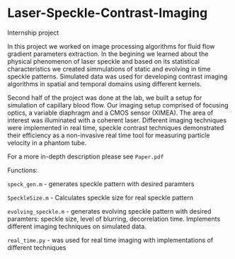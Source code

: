# Laser-Speckle-Contrast-Imaging
Internship project

In this project we worked on image processing algorithms for fluid flow gradient parameters extraction.
In the begining we learned about the physical phenomenon of laser speckle and based on its statistical characteristics we created
simmulations of static and evolving in time speckle patterns.
Simulated data was used for developing contrast imaging algorithms in spatial and temporal domains using different kernels.

Second half of the project was done at the lab, we built a setup for simulation of capillary blood flow.
Our imaging setup comprised of focusing optics, a variable diaphragm and a CMOS sensor (XIMEA).
The area of interest was illuminated with a coherent laser.
Different imaging techniques were implemented in real time, speckle contrast techniques demonstrated their efficiency as 
a non-invasive real time tool for measuring particle velocity in a phantom tube.

For a more in-depth description please see `Paper.pdf`

Functions:

`speck_gen.m` - generates speckle pattern with desired paramters

`SpeckleSize.m` - Calculates speckle size for real speckle pattern 

`evolving_speckle.m` - generates evolving speckle pattern with desired paramters: speckle size, level of blurring, decorrelation time. Implements
different imaging techniques on simulated data.

`real_time.py` - was used for real time imaging with implementations of different techniques
